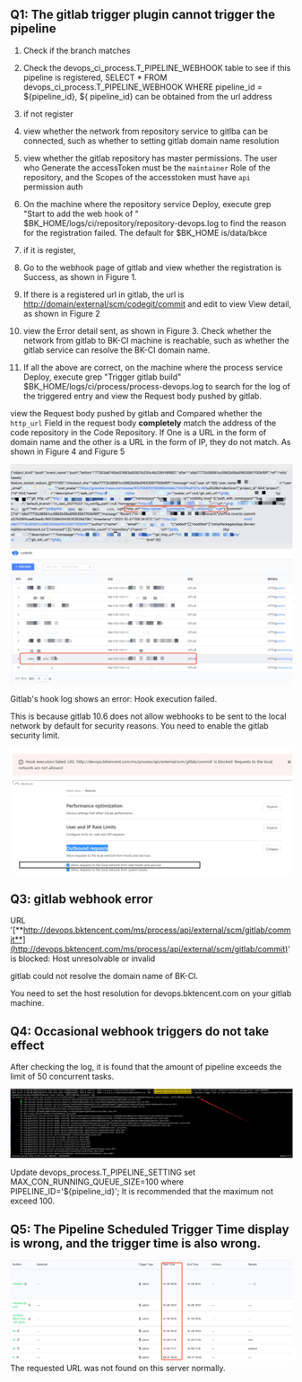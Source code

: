 ## Q1: The gitlab trigger plugin cannot trigger the pipeline

1. Check if the branch matches

2. Check the devops\_ci\_process.T\_PIPELINE\_WEBHOOK table to see if this pipeline is registered, SELECT \* FROM devops\_ci\_process.T\_PIPELINE\_WEBHOOK WHERE pipeline\_id = ${pipeline\_id}, ${ pipeline\_id} can be obtained from the url address

 3. if not register 

   1. view whether the network from repository service to gitlba can be connected, such as whether to setting gitlab domain name resolution 

   2. view whether the gitlab repository has master permissions.  The user who Generate the accessToken must be the `maintainer` Role of the repository, and the Scopes of the accesstoken must have `api` permission auth 

   3. On the machine where the repository service Deploy, execute grep "Start to add the web hook of " $BK\_HOME/logs/ci/repository/repository-devops.log to find the reason for the registration failed. The default for $BK\_HOME is/data/bkce 

 4. if it is register, 

   1. Go to the webhook page of gitlab and view whether the registration is Success, as shown in Figure 1. 

   2. If there is a registered url in gitlab, the url is [http://domain/external/scm/codegit/commit](http://xn--eqrt2g/external/scm/codegit/commit) and edit to view View detail, as shown in Figure 2 

   3. view the Error detail sent, as shown in Figure 3.  Check whether the network from gitlab to BK-CI machine is reachable, such as whether the gitlab service can resolve the BK-CI domain name. 

 5. If all the above are correct, on the machine where the process service Deploy, execute grep "Trigger gitlab build" $BK\_HOME/logs/ci/process/process-devops.log to search for the log of the triggered entry and view the Request body pushed by gitlab. 

   view the Request body pushed by gitlab and Compared whether the `http_url` Field in the request body **completely** match the address of the code repository in the Code Repository. If One is a URL in the form of domain name and the other is a URL in the form of IP, they do not match.  As shown in Figure 4 and Figure 5 


<img src="../../../../assets/image-trigger-gitlab-webhook-post-body.png" alt="" data-size="original"><img src="../../../../assets/image-trigger-gitlab-repo-ip-view.png">


 Gitlab's hook log shows an error: Hook execution failed. 

 This is because gitlab 10.6 does not allow webhooks to be sent to the local network by default for security reasons.  You need to enable the gitlab security limit. 

 <img src="../../../../assets/QQ截图20221228192430.png"> 

 <img src="../../../../assets/QQ截图20221228192953.png"> 

 ## Q3: gitlab webhook error 

 URL '[**http://devops.bktencent.com/ms/process/api/external/scm/gitlab/commit**](http://devops.bktencent.com/ms/process/api/external/scm/gitlab/commit)' is blocked: Host unresolvable or invalid 

 gitlab could not resolve the domain name of BK-CI. 

 You need to set the host resolution for devops.bktencent.com on your gitlab machine. 





 ## Q4: Occasional webhook triggers do not take effect 

 After checking the log, it is found that the amount of pipeline exceeds the limit of 50 concurrent tasks. 

 <img src="../../../../assets/max_parallel_error.png"> 

 Update devops_process.T_PIPELINE_SETTING set MAX_CON_RUNNING_QUEUE_SIZE=100 where PIPELINE_ID='${pipeline_id}'; It is recommended that the maximum not exceed 100. 





 ## Q5: The Pipeline Scheduled Trigger Time display is wrong, and the trigger time is also wrong. 

 ![](../../../../assets/wecom-temp-26d5087b12647b6801f5d8471eeb3ee6.png) The requested URL was not found on this server normally. 